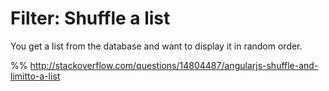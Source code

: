 # Filter: Shuffle a list

You get a list from the database and want to display it in random order.

%% http://stackoverflow.com/questions/14804487/angularjs-shuffle-and-limitto-a-list
